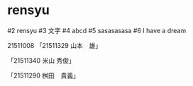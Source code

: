 # rensyu
#2 rensyu
#3 文字
#4 abcd
#5 sasasasasa
#6 I have a dream



21511008
「21511329 山本　雄」

「21511340 米山 秀俊」

「21511290 桝田　貴義」
